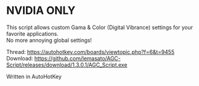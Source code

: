 # NVIDIA ONLY

This script allows custom Gama & Color (Digital Vibrance) settings for your favorite applications.  
No more annoying global settings!

Thread: https://autohotkey.com/boards/viewtopic.php?f=6&t=9455  
Download: https://github.com/lemasato/AGC-Script/releases/download/1.3.0.1/AGC_Script.exe  
  
Written in AutoHotKey